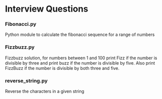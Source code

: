 # Interview Questions

### Fibonacci.py

Python module to calculate the fibonacci sequence for a range of numbers

### Fizzbuzz.py

Fizzbuzz solution, for numbers between 1 and 100 print Fizz if the number 
is divisible by three and print buzz if the number is divisible by five. 
Also print FizzBuzz if the number is divisible by both three and five.

### reverse_string.py

Reverse the characters in a given string
